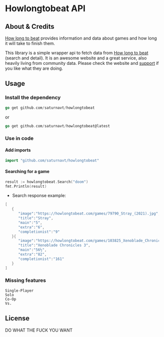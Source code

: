 # Howlongtobeat API

## About & Credits

[How long to beat](https://howlongtobeat.com/) provides information and data about games and how long it will take to finish them.

This library is a simple wrapper api to fetch data from [How long to beat](https://howlongtobeat.com/) (search and detail).
It is an awesome website and a great service, also heavily living from community data. Please check the website and [support](https://howlongtobeat.com/donate.php) if you like what they are doing.

## Usage

### Install the dependency

```go
go get github.com/saturnavt/howlongtobeat
```
or
```go
go get github.com/saturnavt/howlongtobeat@latest
```

### Use in code

#### Add imports


```go
import "github.com/saturnavt/howlongtobeat"
```


#### Searching for a game

```go
result := howlongtobeat.Search("doom")
fmt.Println(result)
```

* Search response example:

```go
[
   {
      "image":"https://howlongtobeat.com/games/79790_Stray_(2021).jpg",
      "title":"Stray",
      "main":"5",
      "extra":"6",
      "completionist":"9"
   }{
      "image":"https://howlongtobeat.com/games/103825_Xenoblade_Chronicles_3.jpg",
      "title":"Xenoblade Chronicles 3",
      "main":"56½",
      "extra":"82",
      "completionist":"161"
   }
]
```

### Missing features
    Single-Player
    Solo
    Co-Op
    Vs.


## License

DO WHAT THE FUCK YOU WANT